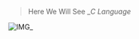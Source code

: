 > Here We Will See __*C Language*_


![IMG](https://res.cloudinary.com/practicaldev/image/fetch/s--rVaXBs4B--/c_imagga_scale,f_auto,fl_progressive,h_900,q_66,w_1600/https://dev-to-uploads.s3.amazonaws.com/uploads/articles/9s95z08cirlqaae1vzcd.gif)_
